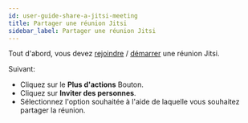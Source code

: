 ```yaml
---
id: user-guide-share-a-jitsi-meeting
title: Partager une réunion Jitsi
sidebar_label: Partager une réunion Jitsi
---
```


Tout d'abord, vous devez [rejoindre](https://jitsi.github.io/handbook/docs/user-guide/user-guide-join-jitsi-meeting) / [démarrer](https://jitsi.github.io/handbook/docs/user-guide/user-guide-start-a-jitsi-meeting) une réunion Jitsi.

Suivant:

- Cliquez sur le **Plus d'actions** <i class="fa-solid fa-ellipsis"></i> Bouton.
- Cliquez sur **Inviter des personnes**.
- Sélectionnez l'option souhaitée à l'aide de laquelle vous souhaitez partager la réunion.